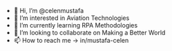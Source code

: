 - 👋 Hi, I’m @celenmustafa
- 👀 I’m interested in Aviation Technologies
- 🌱 I’m currently learning RPA Methodologies
- 💞️ I’m looking to collaborate on Making a Better World
- 📫 How to reach me -> in/mustafa-celen


<!---
celenmustafa/celenmustafa is a ✨ special ✨ repository because its `README.md` (this file) appears on your GitHub profile.
You can click the Preview link to take a look at your changes.
--->
